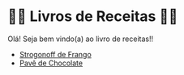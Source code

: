 # :woman_cook: Livros de Receitas :man_cook:

Olá! Seja bem vindo(a) ao livro de receitas!!

- [Strogonoff de Frango](#strogonoff-de-frango)
- [Pavê de Chocolate](#pavê-de-chocolate)